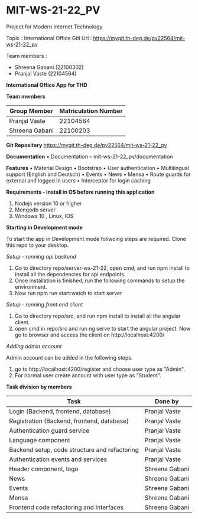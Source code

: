 # MIT-WS-21-22_PV

Project for Modern Internet Technology

Topic : International Office
Gitl Url : https://mygit.th-deg.de/pv22564/mit-ws-21-22_pv

Team members :
 
 - Shreena Gabani (22100302)
 - Pranjal Vaste (22104564)


**International Office App for THD**


**Team members**


| Group Member      | Matriculation Number |
| ----------------- | -------------------- |
| Pranjal Vaste     | 22104564             |
| Shreena Gabani    | 22100203		   |


**Git Repository**
https://mygit.th-deg.de/pv22564/mit-ws-21-22_pv

**Documentation**
•	Documentation – mit-ws-21-22_pv/documentation


**Features**
•	Material Design
•	Bootstrap
•	User authentication
•	Multilingual support (English and Deutsch)
•	Events
•	News
•	Mensa
•	Route guards for external and logged in users
•	Interceptor for login caching

**Requirements - install in OS before running this application**
1.	Nodejs version 10 or higher
2.	Mongodb server
3.	Windows 10 , Linux, IOS

**Starting in Development mode**

To start the app in Development mode follwoing steps are required. Clone this repo to your desktop.

_Setup - running api backend_

1.	Go to directory repo/server-ws-21-22, open cmd, and run npm install to install all the dependencies for api endpoints.
2.	Once installation is finished, run the following commands to setup the environment.
3.	Now run npm run start:watch to start server

_Setup - running front end client_

1.	Go to directory repo/src, and run npm install to install all the angular client. 
2.	open cmd in repo/src and run ng serve to start the angular project. Now go to browser and access the client on http://localhost:4200/

_Adding admin account_

Admin account can be added in the following steps.
1.	go to http://localhost:4200/register and choose user type as "Admin".
2.	For normal user create account with user type as "Student".

**Task division by members**

| Task            | Done by |
| ----------------- | -------------------- |
| Login (Backend, frontend, database) | Pranjal Vaste |
| Registration (Backend, frontend, database) | Pranjal Vaste |
| Authentication guard service | Pranjal Vaste |
| Language component | Pranjal Vaste |
| Backend setup, code structure and refactoring | Pranjal Vaste |
| Authentication events and services | Pranjal Vaste |
| Header component, logo | Shreena Gabani |
| News | Shreena Gabani |
| Events| Shreena Gabani |
| Mensa  | Shreena Gabani |
| Frontend code refactoring and Interfaces | Shreena Gabani |




